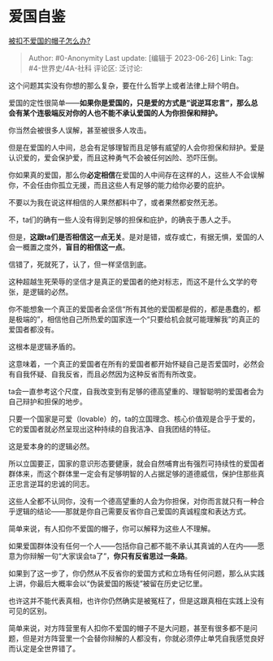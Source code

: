 # 爱国自鉴
[被扣不爱国的帽子怎么办?](https://www.zhihu.com/question/566105913/answer/3084771526)

> Author: #0-Anonymity
> Last update: [编辑于 2023-06-26]
> Link:
> Tag: #4-世界史/4A-社科 
> 评论区:
> 泛讨论:

这个问题其实没有你想的那么复杂，要在什么哲学上或者法律上辩个明白。

爱国的定性很简单——**如果你是爱国的，只是爱的方式是“说逆耳忠言”，那么总会有某个连极端反对你的人也不能不承认爱国的人为你担保和辩护。**

你当然会被很多人误解，甚至被很多人攻击。

但是在爱国的人中间，总会有足够理智而且足够有威望的人会你担保和辩护。爱是认识爱的，爱会保护爱，而且这种勇气不会被任何凶险、恐吓压倒。

你如果真的爱国，那么你**必定相信**在爱国的人中间存在这样的人，这些人不会误解你，不会任由你孤立无援，而且这些人有足够的能力给你必要的庇护。

不要以为我在说这样相信的人果然都料中了，或者果然都安然无恙。

不，ta们的确有一些人没有得到足够的担保和庇护，的确丧于愚人之手。

但是，**这跟ta们是否相信这一点无关**。是对是错，或存或亡，有据无惧，爱国的人会一概置之度外，**盲目的相信这一点**。

信错了，死就死了，认了，但一样坚信到底。

这种超越生死荣辱的坚信才是真正的爱国者的绝对标志，而这不是什么文学的夸张，是逻辑的必然。

你不能想象一个真正的爱国者会坚信“所有其他的爱国都是假的，都是愚蠢的，都是极端的”，相信他自己所热爱的国家连一个“只要给机会就可能理解我”的真正的爱国者都没有。

这根本是逻辑矛盾的。

这意味着，一个真正的爱国者在所有的爱国者都开始怀疑自己是否爱国时，必然会有自我怀疑、自我反省，而且必然因为这种反省而有所改变。

ta会一直参考这个尺度，自我改变到有足够的德高望重的、理智聪明的爱国者会为自己辩护和担保的地步。

只要一个国家是可爱（lovable）的，ta的立国理念、核心价值观是合乎于爱的，它的爱国者就必然呈现出这种持续的自我洁净、自我团结的特征。

这是爱本身的的逻辑必然。

所以立国要正，国家的意识形态要健康，就会自然哺育出有强烈可持续性的爱国者群体来，而这个群体里一定会有足够明智的人占据足够的道德威信，保护住那些真正忠言逆耳的忠诚的同志。

这些人全都不认同你，没有一个德高望重的人会为你担保，对你而言就只有一种合乎逻辑的结论——那就是你自己需要反省你自己爱国的真诚程度和表达方式。

简单来说，有人扣你不爱国的帽子，你可以解释为这些人不理解。

如果爱国群体没有任何一个人——包括你自己都不能不承认其真诚的人在内——愿意为你辩解一句“大家误会ta了”，**你只有反省思过一条路**。

如果到了这一步了，你仍然从不反省你的爱国方式和立场有任何问题，那么从实践上讲，你最后大概率会以“伪装爱国的叛徒”被留在历史记忆里。

也许这并不能代表真相，也许你仍然确实是被冤枉了，但是这跟真相在实践上没有可见的区别。

简单来说，对方阵营里有人扣你不爱国的帽子不是大问题，甚至有很多都不是问题，但是对方阵营里一个会替你辩解的人都没有，你就必须停止单凭自我感觉良好而认定是全世界错了。
